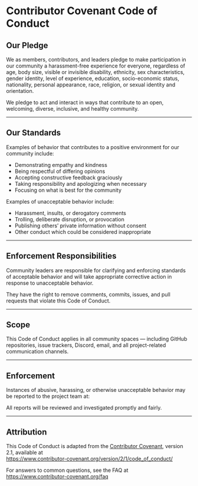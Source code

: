 # Contributor Covenant Code of Conduct

## Our Pledge

We as members, contributors, and leaders pledge to make participation in our community a harassment-free experience for everyone, regardless of age, body size, visible or invisible disability, ethnicity, sex characteristics, gender identity, level of experience, education, socio-economic status, nationality, personal appearance, race, religion, or sexual identity and orientation.

We pledge to act and interact in ways that contribute to an open, welcoming, diverse, inclusive, and healthy community.

---

## Our Standards

Examples of behavior that contributes to a positive environment for our community include:

- Demonstrating empathy and kindness
- Being respectful of differing opinions
- Accepting constructive feedback graciously
- Taking responsibility and apologizing when necessary
- Focusing on what is best for the community

Examples of unacceptable behavior include:

- Harassment, insults, or derogatory comments
- Trolling, deliberate disruption, or provocation
- Publishing others’ private information without consent
- Other conduct which could be considered inappropriate

---

## Enforcement Responsibilities

Community leaders are responsible for clarifying and enforcing standards of acceptable behavior and will take appropriate corrective action in response to unacceptable behavior.

They have the right to remove comments, commits, issues, and pull requests that violate this Code of Conduct.

---

## Scope

This Code of Conduct applies in all community spaces — including GitHub repositories, issue trackers, Discord, email, and all project-related communication channels.

---

## Enforcement

Instances of abusive, harassing, or otherwise unacceptable behavior may be reported to the project team at:

All reports will be reviewed and investigated promptly and fairly.

---

## Attribution

This Code of Conduct is adapted from the [Contributor Covenant][homepage], version 2.1, available at  
https://www.contributor-covenant.org/version/2/1/code_of_conduct/

For answers to common questions, see the FAQ at  
https://www.contributor-covenant.org/faq

[homepage]: https://www.contributor-covenant.org

